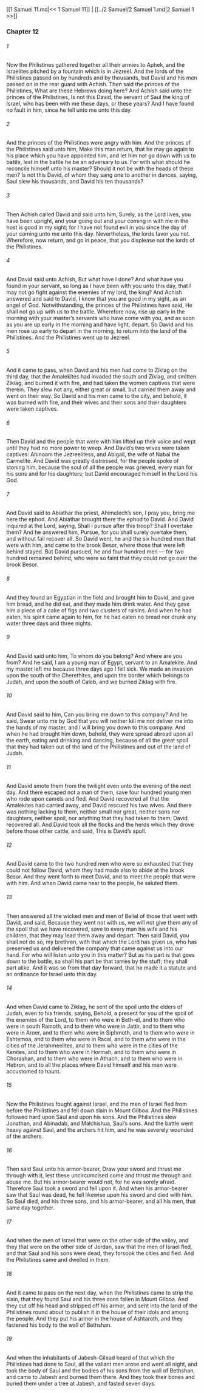 [[1 Samuel 11.md|<< 1 Samuel 11]]  |  [[../2 Samuel/2 Samuel 1.md|2 Samuel 1 >>]]

### Chapter 12
###### 1
Now the Philistines gathered together all their armies to Aphek, and the Israelites pitched by a fountain which is in Jezreel. And the lords of the Philistines passed on by hundreds and by thousands, but David and his men passed on in the rear guard with Achish. Then said the princes of the Philistines, What are these Hebrews doing here? And Achish said unto the princes of the Philistines, Is not this David, the servant of Saul the king of Israel, who has been with me these days, or these years? And I have found no fault in him, since he fell unto me unto this day.

###### 2
And the princes of the Philistines were angry with him. And the princes of the Philistines said unto him, Make this man return, that he may go again to his place which you have appointed him, and let him not go down with us to battle, lest in the battle he be an adversary to us. For with what should he reconcile himself unto his master? Should it not be with the heads of these men? Is not this David, of whom they sang one to another in dances, saying, Saul slew his thousands, and David his ten thousands?

###### 3
Then Achish called David and said unto him, Surely, as the Lord lives, you have been upright, and your going out and your coming in with me in the host is good in my sight; for I have not found evil in you since the day of your coming unto me unto this day. Nevertheless, the lords favor you not. Wherefore, now return, and go in peace, that you displease not the lords of the Philistines.

###### 4
And David said unto Achish, But what have I done? And what have you found in your servant, so long as I have been with you unto this day, that I may not go fight against the enemies of my lord, the king? And Achish answered and said to David, I know that you are good in my sight, as an angel of God. Notwithstanding, the princes of the Philistines have said, He shall not go up with us to the battle. Wherefore now, rise up early in the morning with your master’s servants who have come with you, and as soon as you are up early in the morning and have light, depart. So David and his men rose up early to depart in the morning, to return into the land of the Philistines. And the Philistines went up to Jezreel.

###### 5
And it came to pass, when David and his men had come to Ziklag on the third day, that the Amalekites had invaded the south and Ziklag, and smitten Ziklag, and burned it with fire, and had taken the women captives that were therein. They slew not any, either great or small, but carried them away and went on their way. So David and his men came to the city, and behold, it was burned with fire, and their wives and their sons and their daughters were taken captives.

###### 6
Then David and the people that were with him lifted up their voice and wept until they had no more power to weep. And David’s two wives were taken captives: Ahinoam the Jezreelitess, and Abigail, the wife of Nabal the Carmelite. And David was greatly distressed, for the people spoke of stoning him, because the soul of all the people was grieved, every man for his sons and for his daughters; but David encouraged himself in the Lord his God.

###### 7
And David said to Abiathar the priest, Ahimelech’s son, I pray you, bring me here the ephod. And Abiathar brought there the ephod to David. And David inquired at the Lord, saying, Shall I pursue after this troop? Shall I overtake them? And he answered him, Pursue, for you shall surely overtake them, and without fail recover all. So David went, he and the six hundred men that were with him, and came to the brook Besor, where those that were left behind stayed. But David pursued, he and four hundred men — for two hundred remained behind, who were so faint that they could not go over the brook Besor.

###### 8
And they found an Egyptian in the field and brought him to David, and gave him bread, and he did eat, and they made him drink water. And they gave him a piece of a cake of figs and two clusters of raisins. And when he had eaten, his spirit came again to him, for he had eaten no bread nor drunk any water three days and three nights.

###### 9
And David said unto him, To whom do you belong? And where are you from? And he said, I am a young man of Egypt, servant to an Amalekite. And my master left me because three days ago I fell sick. We made an invasion upon the south of the Cherethites, and upon the border which belongs to Judah, and upon the south of Caleb, and we burned Ziklag with fire.

###### 10
And David said to him, Can you bring me down to this company? And he said, Swear unto me by God that you will neither kill me nor deliver me into the hands of my master, and I will bring you down to this company. And when he had brought him down, behold, they were spread abroad upon all the earth, eating and drinking and dancing, because of all the great spoil that they had taken out of the land of the Philistines and out of the land of Judah.

###### 11
And David smote them from the twilight even unto the evening of the next day. And there escaped not a man of them, save four hundred young men who rode upon camels and fled. And David recovered all that the Amalekites had carried away, and David rescued his two wives. And there was nothing lacking to them, neither small nor great, neither sons nor daughters, neither spoil, nor anything that they had taken to them; David recovered all. And David took all the flocks and the herds which they drove before those other cattle, and said, This is David’s spoil.

###### 12
And David came to the two hundred men who were so exhausted that they could not follow David, whom they had made also to abide at the brook Besor. And they went forth to meet David, and to meet the people that were with him. And when David came near to the people, he saluted them.

###### 13
Then answered all the wicked men and men of Belial of those that went with David, and said, Because they went not with us, we will not give them any of the spoil that we have recovered, save to every man his wife and his children, that they may lead them away and depart. Then said David, you shall not do so, my brethren, with that which the Lord has given us, who has preserved us and delivered the company that came against us into our hand. For who will listen unto you in this matter? But as his part is that goes down to the battle, so shall his part be that tarries by the stuff; they shall part alike. And it was so from that day forward, that he made it a statute and an ordinance for Israel unto this day.

###### 14
And when David came to Ziklag, he sent of the spoil unto the elders of Judah, even to his friends, saying, Behold, a present for you of the spoil of the enemies of the Lord, to them who were in Beth-el, and to them who were in south Ramoth, and to them who were in Jattir, and to them who were in Aroer, and to them who were in Siphmoth, and to them who were in Eshtemoa, and to them who were in Racal, and to them who were in the cities of the Jerahmeelites, and to them who were in the cities of the Kenites, and to them who were in Hormah, and to them who were in Chorashan, and to them who were in Athach, and to them who were in Hebron, and to all the places where David himself and his men were accustomed to haunt.

###### 15
Now the Philistines fought against Israel, and the men of Israel fled from before the Philistines and fell down slain in Mount Gilboa. And the Philistines followed hard upon Saul and upon his sons. And the Philistines slew Jonathan, and Abinadab, and Malchishua, Saul’s sons. And the battle went heavy against Saul, and the archers hit him, and he was severely wounded of the archers.

###### 16
Then said Saul unto his armor-bearer, Draw your sword and thrust me through with it, lest these uncircumcised come and thrust me through and abuse me. But his armor-bearer would not, for he was sorely afraid. Therefore Saul took a sword and fell upon it. And when his armor-bearer saw that Saul was dead, he fell likewise upon his sword and died with him. So Saul died, and his three sons, and his armor-bearer, and all his men, that same day together.

###### 17
And when the men of Israel that were on the other side of the valley, and they that were on the other side of Jordan, saw that the men of Israel fled, and that Saul and his sons were dead, they forsook the cities and fled. And the Philistines came and dwelled in them.

###### 18
And it came to pass on the next day, when the Philistines came to strip the slain, that they found Saul and his three sons fallen in Mount Gilboa. And they cut off his head and stripped off his armor, and sent into the land of the Philistines round about to publish it in the house of their idols and among the people. And they put his armor in the house of Ashtaroth, and they fastened his body to the wall of Bethshan.

###### 19
And when the inhabitants of Jabesh-Gilead heard of that which the Philistines had done to Saul, all the valiant men arose and went all night, and took the body of Saul and the bodies of his sons from the wall of Bethshan, and came to Jabesh and burned them there. And they took their bones and buried them under a tree at Jabesh, and fasted seven days.